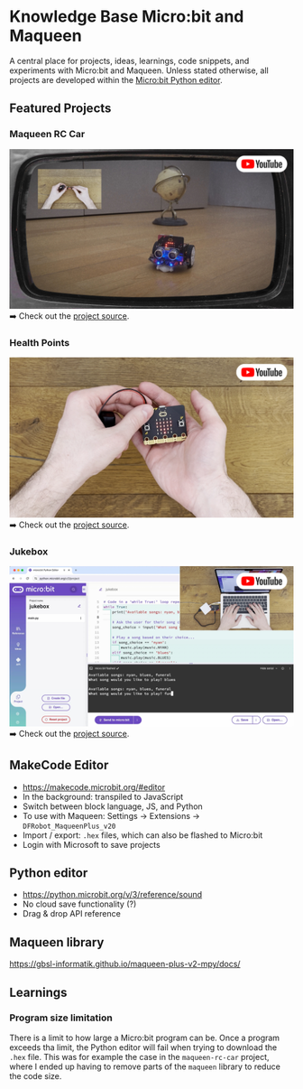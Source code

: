 # Knowledge Base Micro:bit and Maqueen
A central place for projects, ideas, learnings, code snippets, and experiments with Micro:bit and Maqueen. Unless stated
otherwise, all projects are developed within the [Micro:bit Python editor](https://python.microbit.org/v/3/project).

## Featured Projects
### Maqueen RC Car
[![Maqueen RC Car Demo](docs/img/project_thumbnails/maqueen_rc_car_thumbnail_yt.png)](https://youtu.be/ACSwPzjYW70 "Maqueen RC Car Demo")<br>
➡️ Check out the [project source](projects/maqueen-rc-car/README.md).

### Health Points
[![Health Points Demo](docs/img/project_thumbnails/health_points_thumbnail_yt.png)](https://youtu.be/XqjzFh4eGzI "Health Points Demo")<br>
➡️ Check out the [project source](projects/health-points/README.md).

### Jukebox
[![Jukebox Demo](docs/img/project_thumbnails/jukebox_thumbnail_yt.png)](https://youtu.be/3yAkX2k_DGs "Jukebox Demo")<br>
➡️ Check out the [project source](projects/jukebox.py).

## MakeCode Editor
* https://makecode.microbit.org/#editor
* In the background: transpiled to JavaScript
* Switch between block language, JS, and Python
* To use with Maqueen: Settings -> Extensions -> `DFRobot_MaqueenPlus_v20`
* Import / export: `.hex` files, which can also be flashed to Micro:bit
* Login with Microsoft to save projects

## Python editor
* https://python.microbit.org/v/3/reference/sound
* No cloud save functionality (?)
* Drag & drop API reference

## Maqueen library
https://gbsl-informatik.github.io/maqueen-plus-v2-mpy/docs/

## Learnings
### Program size limitation
There is a limit to how large a Micro:bit program can be. Once a program exceeds tha limit, the Python editor will fail
when trying to download the `.hex` file. This was for example the case in the `maqueen-rc-car` project, where I ended up
having to remove parts of the `maqueen` library to reduce the code size.
